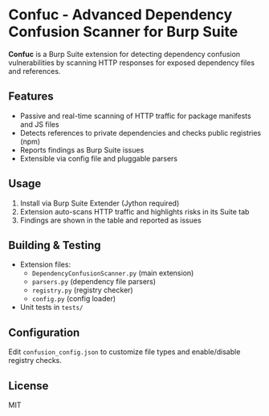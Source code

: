 # Confuc - Advanced Dependency Confusion Scanner for Burp Suite

**Confuc** is a Burp Suite extension for detecting dependency confusion vulnerabilities by scanning HTTP responses for exposed dependency files and references.

## Features

- Passive and real-time scanning of HTTP traffic for package manifests and JS files
- Detects references to private dependencies and checks public registries (npm)
- Reports findings as Burp Suite issues
- Extensible via config file and pluggable parsers

## Usage

1. Install via Burp Suite Extender (Jython required)
2. Extension auto-scans HTTP traffic and highlights risks in its Suite tab
3. Findings are shown in the table and reported as issues

## Building & Testing

- Extension files:
  - `DependencyConfusionScanner.py` (main extension)
  - `parsers.py` (dependency file parsers)
  - `registry.py` (registry checker)
  - `config.py` (config loader)
- Unit tests in `tests/`

## Configuration

Edit `confusion_config.json` to customize file types and enable/disable registry checks.

## License

MIT
